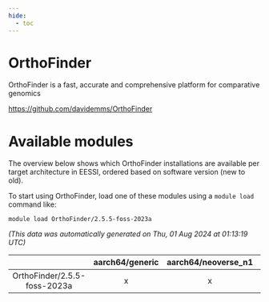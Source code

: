 ```yaml
---
hide:
  - toc
---
```


OrthoFinder
===========


OrthoFinder is a fast, accurate and comprehensive platform for comparative genomics

https://github.com/davidemms/OrthoFinder
# Available modules


The overview below shows which OrthoFinder installations are available per target architecture in EESSI, ordered based on software version (new to old).

To start using OrthoFinder, load one of these modules using a `module load` command like:

```shell
module load OrthoFinder/2.5.5-foss-2023a
```

*(This data was automatically generated on Thu, 01 Aug 2024 at 01:13:19 UTC)*  

| |aarch64/generic|aarch64/neoverse_n1|aarch64/neoverse_v1|x86_64/generic|x86_64/amd/zen2|x86_64/amd/zen3|x86_64/intel/haswell|x86_64/intel/skylake_avx512|
| :---: | :---: | :---: | :---: | :---: | :---: | :---: | :---: | :---: |
|OrthoFinder/2.5.5-foss-2023a|x|x|x|x|x|x|x|x|
